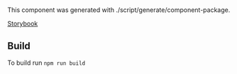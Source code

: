 # <AwesomeComponent />

This component was generated with ./script/generate/component-package.

[Storybook]()

## Build

To build run `npm run build`
